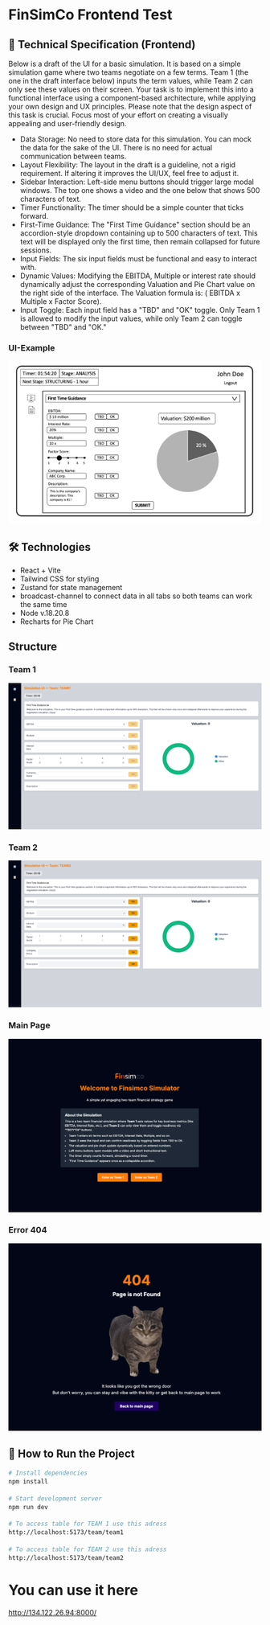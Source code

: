 # FinSimCo Frontend Test

## 📜 Technical Specification (Frontend)

Below is a draft of the UI for a basic simulation. It is based on a simple simulation game where two teams negotiate on a few terms. Team 1 (the one in the draft interface below) inputs the term values, while Team 2 can only see these values on their screen. Your task is to implement this into a functional interface using a component-based architecture, while applying your own design and UX principles. Please note that the design aspect of this task is crucial. Focus most of your effort on creating a visually appealing and user-friendly design.
- Data Storage: No need to store data for this simulation. You can mock the data for the sake of the UI. There is no need for actual communication between teams.
- Layout Flexibility: The layout in the draft is a guideline, not a rigid requirement. If altering it improves the UI/UX, feel free to adjust it.
- Sidebar Interaction: Left-side menu buttons should trigger large modal windows. The top one shows a video and the one below that shows 500 characters of text.
- Timer Functionality: The timer should be a simple counter that ticks forward.
- First-Time Guidance: The "First Time Guidance" section should be an accordion-style dropdown containing up to 500 characters of text. This text will be displayed only the first time, then remain collapsed for future sessions.
- Input Fields: The six input fields must be functional and easy to interact with.
- Dynamic Values: Modifying the EBITDA, Multiple or interest rate should dynamically adjust the corresponding Valuation and Pie Chart value on the right side of the interface. The Valuation formula is: ( EBITDA x Multiple x Factor Score).
- Input Toggle: Each input field has a "TBD" and "OK" toggle. Only Team 1 is allowed to modify the input values, while only Team 2 can toggle between "TBD" and "OK."

### UI-Example

![UI-Example](src/assets/ui-example.png)

## 🛠️ Technologies

- React + Vite
- Tailwind CSS for styling
- Zustand for state management
- broadcast-channel to connect data in all tabs so both teams can work the same time
- Node v.18.20.8
- Recharts for Pie Chart

## Structure

### Team 1
![UI-Example](src/assets/team1.png)
### Team 2
![UI-Example](src/assets/team2.png)
### Main Page
![UI-Example](src/assets/main_page.png)
### Error 404
![UI-Example](src/assets/error_404.png)


## 🚀 How to Run the Project

```bash
# Install dependencies
npm install

# Start development server
npm run dev

# To access table for TEAM 1 use this adress 
http://localhost:5173/team/team1

# To access table for TEAM 2 use this adress
http://localhost:5173/team/team2

```

# You can use it here
http://134.122.26.94:8000/
